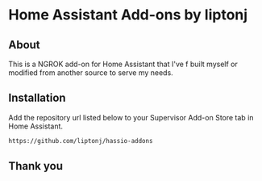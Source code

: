 # Home Assistant Add-ons by liptonj

## About

This is a NGROK add-on for Home Assistant that I've f built myself or modified
from another source to serve my needs. 


## Installation

Add the repository url listed below to your Supervisor Add-on Store tab in Home
Assistant.

```txt
https://github.com/liptonj/hassio-addons
```

## Thank you


[addons-community]: https://addons.community/
[community-addons-repo]: https://github.com/hassio-addons/repository
